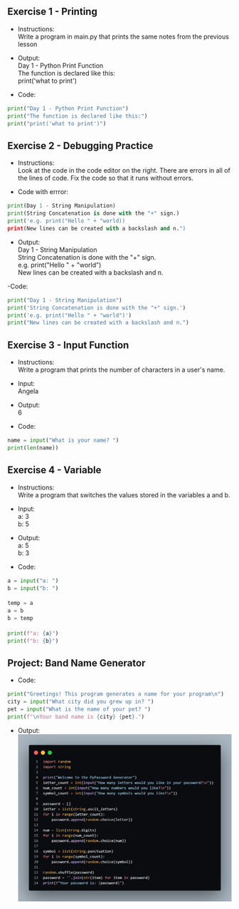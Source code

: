 ## Exercise 1 - Printing
- Instructions:<br>
Write a program in main.py that prints the same notes from the previous lesson

- Output:<br>
Day 1 - Python Print Function<br>
The function is declared like this:<br>
print('what to print')

- Code:
```python
print("Day 1 - Python Print Function")
print("The function is declared like this:")
print("print('what to print')")
```

## Exercise 2 - Debugging Practice
- Instructions:<br>
Look at the code in the code editor on the right. There are errors in all of the lines of code. Fix the code so that it runs without errors.

- Code with errror:
```py
print(Day 1 - String Manipulation)
print(String Concatenation is done with the "+" sign.)
print('e.g. print("Hello " + "world))
print(New lines can be created with a backslash and n.")
```

- Output:<br>
Day 1 - String Manipulation<br>
String Concatenation is done with the "+" sign.<br>
e.g. print("Hello " + "world")<br>
New lines can be created with a backslash and n.

-Code:
```py
print("Day 1 - String Manipulation")
print('String Concatenation is done with the "+" sign.')
print('e.g. print("Hello " + "world")')
print("New lines can be created with a backslash and n.")
```

## Exercise 3 - Input Function
- Instructions:<br>
Write a program that prints the number of characters in a user's name.

- Input:<br>
Angela

- Output:<br>
6

- Code:
```py
name = input("What is your name? ")
print(len(name))
```

## Exercise 4 - Variable
- Instructions:<br>
Write a program that switches the values stored in the variables a and b.

- Input:<br>
a: 3<br>
b: 5

- Output:<br>
a: 5<br>
b: 3

- Code:
```py
a = input("a: ")
b = input("b: ")

temp = a
a = b
b = temp

print(f"a: {a}")
print(f"b: {b}")
```

## Project: Band Name Generator
- Code:
```py
print("Greetings! This program generates a name for your program\n")
city = input("What city did you grew up in? ")
pet = input("What is the name of your pet? ")
print(f"\nYour band name is {city} {pet}.")
```

- Output:
![Band Name Generator](../assets/img/code.png)